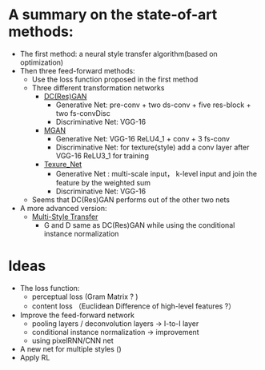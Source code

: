 # A summary on the state-of-art methods: 
* The first method: a neural style transfer algorithm(based on optimization)
* Then three feed-forward methods:
  * Use the loss function proposed in the first method
  * Three different transformation networks
    * [DC(Res)GAN](../neural-net/Perceptual_Losses_for_Style_Transfer_and_Super_Resolution.md)
      * Generative Net: pre-conv + two ds-conv + five res-block + two fs-convDisc
      * Discriminative Net: VGG-16
    * [MGAN]()
      * Generative Net: VGG-16 ReLU4_1 + conv + 3 fs-conv 
      * Discriminative Net: for texture(style)  add a conv layer after VGG-16 ReLU3_1 for training
    * [Texure_Net]()
      * Generative Net : multi-scale input， k-level input and join the feature by the weighted sum
      * Discriminative Net: VGG-16
  * Seems that DC(Res)GAN performs out of the other two nets
* A more advanced version: 
  * [Multi-Style Transfer]()
    * G and D same as DC(Res)GAN while using the conditional instance normalization
  
# Ideas
* The loss function: 
  * perceptual loss (Gram Matrix ? )
  * content loss （Euclidean Difference of high-level features ?）
* Improve the feed-forward network 
  * pooling layers / deconvolution layers -> I-to-I layer
  * conditional instance normalization -> improvement
  * using pixelRNN/CNN net 
* A new net for multiple styles ()
* Apply RL